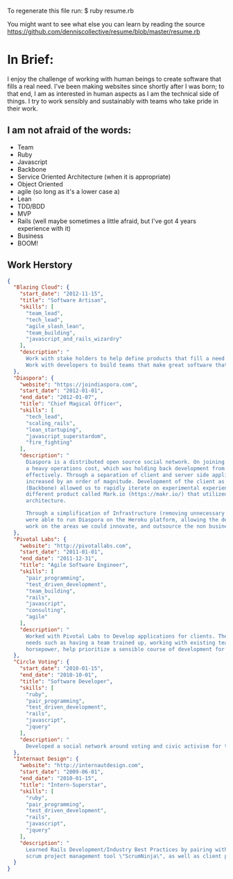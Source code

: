 To regenerate this file run:
    $ ruby resume.rb

You might want to see what else you can learn by reading the source
https://github.com/denniscollective/resume/blob/master/resume.rb

# In Brief:

I enjoy the challenge of working with human beings to create software that fills a real need. I've been making websites
since shortly after I was born; to that end, I am as interested in human aspects as I am the technical side of things.
I try to work sensibly and sustainably with teams who take pride in their work.

## I am not afraid of the words:


* Team
* Ruby
* Javascript
* Backbone
* Service Oriented Architecture (when it is appropriate)
* Object Oriented
* agile (so long as it's a lower case a)
* Lean
* TDD/BDD
* MVP
* Rails (well maybe sometimes a little afraid, but I've got 4 years experience with it)
* Business
* BOOM!

## Work Herstory
```json
{
  "Blazing Cloud": {
    "start_date": "2012-11-15",
    "title": "Software Artisan",
    "skills": [
      "team_lead",
      "tech_lead",
      "agile_slash_lean",
      "team_building",
      "javascript_and_rails_wizardry"
    ],
    "description": "
      Work with stake holders to help define products that fill a need.
      Work with developers to build teams that make great software that fills actual business needs."
  },
  "Diaspora": {
    "website": "https://joindiaspora.com",
    "start_date": "2012-01-01",
    "end_date": "2012-01-07",
    "title": "Chief Magical Officer",
    "skills": [
      "tech_lead",
      "scaling_rails",
      "lean_startuping",
      "javascript_superstardom",
      "fire_fighting"
    ],
    "description": "
      Diaspora is a distributed open source social network. On joining the core team was burdened with
      a heavy operations cost, which was holding back development from being able to scale the platform
      effectively. Through a separation of client and server side applications, server throughput was
      increased by an order of magnitude. Development of the client as a Javascript Application
      (Backbone) allowed us to rapidly iterate on experimental experiences. We delivered a completely
      different product called Mark.io (https://makr.io/) that utilized the existing server
      architecture.

      Through a simplification of Infrastructure (removing unnecessary services and dependencies) we
      were able to run Diaspora on the Heroku platform, allowing the developers/business owners to
      work on the areas we could innovate, and outsource the non business critical sectors."
  },
  "Pivotal Labs": {
    "website": "http://pivotallabs.com",
    "start_date": "2011-01-01",
    "end_date": "2011-12-31",
    "title": "Agile Software Engineer",
    "skills": [
      "pair_programming",
      "test_driven_development",
      "team_building",
      "rails",
      "javascript",
      "consulting",
      "agile"
    ],
    "description": "
      Worked with Pivotal Labs to Develop applications for clients. The clients presented many different
      needs such as having a team trained up, working with existing teams to refine practices and add
      horsepower, help prioritize a sensible course of development for the business trajectory, and glitter."
  },
  "Circle Voting": {
    "start_date": "2010-01-15",
    "end_date": "2010-10-01",
    "title": "Software Developer",
    "skills": [
      "ruby",
      "pair_programming",
      "test_driven_development",
      "rails",
      "javascript",
      "jquery"
    ],
    "description": "
      Developed a social network around voting and civic activism for the 2010 mid-term elections."
  },
  "Internaut Design": {
    "website": "http://internautdesign.com",
    "start_date": "2009-06-01",
    "end_date": "2010-01-15",
    "title": "Intern-Superstar",
    "skills": [
      "ruby",
      "pair_programming",
      "test_driven_development",
      "rails",
      "javascript",
      "jquery"
    ],
    "description": "
      Learned Rails Development/Industry Best Practices by pairing with team members on the consultancy's
      scrum project management tool \"ScrumNinja\", as well as client projects."
  }
}
```